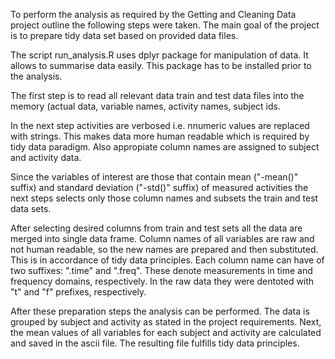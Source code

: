To perform the analysis as required by the Getting and Cleaning Data project outline the following steps were taken.
The main goal of the project is to prepare tidy data set based on provided data files.

The script run_analysis.R uses dplyr package for manipulation of data. It allows to summarise data easily. This package has to be installed prior to the analysis.

The first step is to read all relevant data train and test data files into the memory (actual data, variable names, activity names, subject ids.

In the next step activities are verbosed i.e. nnumeric values are replaced with strings. This makes data more human readable which is required by tidy data paradigm. Also appropiate column names are assigned to subject and activity data.

Since the variables of interest are those that contain mean ("-mean()" suffix) and standard deviation ("-std()" suffix) of measured activities the next steps selects only those column names and subsets the train and test data sets.

After selecting desired columns from train and test sets all the data are merged into single data frame. Column names of all variables are raw and not human readable, so the new names are prepared and then substituted. This is in accordance of tidy data principles. Each column name can have of two suffixes: ".time" and ".freq". These denote measurements in time and frequency domains, respectively. In the raw data they were dentoted with "t" and "f" prefixes, respectively.

After these preparation steps the analysis can be performed. The data is grouped by subject and activity as stated in the project requirements. Next, the mean values of all variables for each subject and activity are calculated and saved in the ascii file. The resulting file fulfills tidy data principles.
